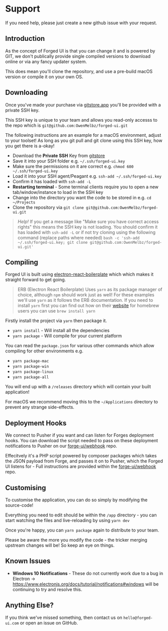 # Support

If you need help, please just create a new github issue with your request.

## Introduction

As the concept of Forged UI is that you can change it and is powered by GIT, we don't publically provide single compiled versions to download online or via any fancy updater system.

This does mean you'll clone the repository, and use a pre-build macOS version or compile it on your own OS.

## Downloading

Once you've made your purchase via [gitstore.app](https://enjoy.gitstore.app/repositories/OwenMelbz/forged-ui) you'll be provided with a private SSH key.

This SSH key is unique to your team and allows you read-only accesss to the repo which is `git@github.com:OwenMelbz/forged-ui.git`

The following instructions are an example for a macOS environment, adjust to your toolset! As long as you git pull and git clone using this SSH key, how you get there is a-okay!

- Download the **Private SSH** Key from [gitstore](https://enjoy.gitstore.app/subscriptions)
- Save it into your SSH folder e.g. `~/.ssh/forged-ui.key`
- Make sure the permissions on it are correct e.g. `chmod 600 ~/.ssh/forged-ui.key`
- Load it into your SSH agent/Peagant e.g. `ssh-add ~/.ssh/forged-ui.key`
- Confirm it has loaded with `ssh-add -L`
- **Restarting terminal** - Some terminal clients require you to open a new tab/window/instance to load in the SSH key
- Change into the directory you want the code to be stored in e.g. `cd ~/Projects`
- Clone the repository via `git clone git@github.com:OwenMelbz/forged-ui.git`

> *Help!* If you get a message like "Make sure you have correct access rights" this means the SSH key is not loading. You should confirm it has loaded with `ssh-add -L` or if not try cloning using the following command (replace paths where needed) `bash -c 'ssh-add ~/.ssh/forged-ui.key; git clone git@github.com:OwenMelbz/forged-ui.git'`

## Compiling

Forged UI is built using [electron-react-boilerplate](https://github.com/electron-react-boilerplate/electron-react-boilerplate) which which makes it straight forward to get going.

> ERB (Electron React Boilerplate) Uses `yarn` as its package manager of choice, although `npm` should work just as well! For these examples we'll use `yarn` as it follows the ERB documentation. If you need to install `yarn` first you can find out how on their [website](https://classic.yarnpkg.com/en/docs/install/) for homebrew users you can use `brew install yarn`

Firstly install the project via `yarn` then package it.

- `yarn install` - Will install all the dependencies
- `yarn package` - Will compile for your current platform

You can read the `package.json` for various other commands which allow compiling for other environments e.g.

- `yarn package-mac`
- `yarn package-win`
- `yarn package-linux`
- `yarn package-all`

You will end up with a `/releases` directory which will contain your built application!

For macOS we recommend moving this to the `~/Applications` directory to prevent any strange side-effects.

## Deployment Hooks

We connect to Pusher if you want and can listen for Forges deployment hooks. You can download the script needed to pass on these deployment notifications to Pusher on our [forge-ui/webhook](https://github.com/forged-ui/webhook) repo.

Effecitvely it's a PHP script powered by composer packages which takes the JSON payload from Forge, and passes it on to Pusher, which the Forged UI listens for - Full instructions are provided within the [forge-ui/webhook](https://github.com/forged-ui/webhook) repo.

## Customising

To customise the application, you can do so simply by modifying the source-code!

Everything you need to edit should be within the `/app` directory - you can start watching the files and live-reloading by using `yarn dev` 

Once you're happy, you can `yarn package` again to distribute to your team.

Please be aware the more you modify the code - the tricker merging upstream changes will be! So keep an eye on things.

## Known Issues

- **Windows 10 Notifications** - These do not currently work due to a bug in Electron -> https://www.electronjs.org/docs/tutorial/notifications#windows will be continuing to try and resolve this.

## Anything Else?

If you think we've missed something, then contact us on `hello@forged-ui.com` or open an issue on GitHub.

